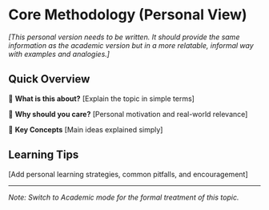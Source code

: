 # Core Methodology (Personal View)

<!-- This is the personal/informal version of core-methodology@core-methodology-subtopic -->

*[This personal version needs to be written. It should provide the same information as the academic version but in a more relatable, informal way with examples and analogies.]*

## Quick Overview

🎯 **What is this about?**
[Explain the topic in simple terms]

💭 **Why should you care?**
[Personal motivation and real-world relevance]

🔑 **Key Concepts**
[Main ideas explained simply]

## Learning Tips

[Add personal learning strategies, common pitfalls, and encouragement]

---

*Note: Switch to Academic mode for the formal treatment of this topic.*
